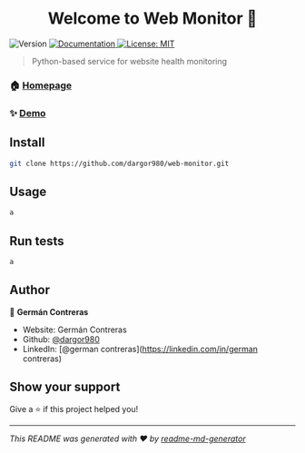 <h1 align="center">Welcome to Web Monitor 👋</h1>
<p>
  <img alt="Version" src="https://img.shields.io/badge/version-0.0.1-blue.svg?cacheSeconds=2592000" />
  <a href="https://github.com/dargor980/web-monitor.git" target="_blank">
    <img alt="Documentation" src="https://img.shields.io/badge/documentation-yes-brightgreen.svg" />
  </a>
  <a href="#" target="_blank">
    <img alt="License: MIT" src="https://img.shields.io/badge/License-MIT-yellow.svg" />
  </a>
</p>

> Python-based service for website health monitoring

### 🏠 [Homepage](https://prismasoftware.cl)

### ✨ [Demo](https://prismasoftware.cl)

## Install

```sh
git clone https://github.com/dargor980/web-monitor.git
```

## Usage

```sh
a
```

## Run tests

```sh
a
```

## Author

👤 **Germán Contreras**

* Website: Germán Contreras
* Github: [@dargor980](https://github.com/dargor980)
* LinkedIn: [@german contreras](https://linkedin.com/in/german contreras)

## Show your support

Give a ⭐️ if this project helped you!

***
_This README was generated with ❤️ by [readme-md-generator](https://github.com/kefranabg/readme-md-generator)_